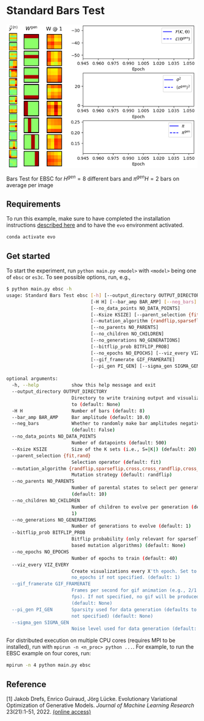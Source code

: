 # Standard Bars Test

![](training.gif)

Bars Test for EBSC for $`H^{gen}=8`$ different bars and $`\pi^{gen}H=2`$ bars on average per image


## Requirements
To run this example, make sure to have completed the installation instructions [described here](../../README.md) and to have the `evo` environment activated.

```bash
conda activate evo
```


## Get started
To start the experiment, run `python main.py <model>` with `<model>` being one of `ebsc` or `es3c`. To see possible options, run, e.g., 

```bash
$ python main.py ebsc -h           
usage: Standard Bars Test ebsc [-h] [--output_directory OUTPUT_DIRECTORY]
                               [-H H] [--bar_amp BAR_AMP] [--neg_bars]
                               [--no_data_points NO_DATA_POINTS]
                               [--Ksize KSIZE] [--parent_selection {fit,rand}]
                               [--mutation_algorithm {randflip,sparseflip,cross,cross_randflip,cross_sparseflip}]
                               [--no_parents NO_PARENTS]
                               [--no_children NO_CHILDREN]
                               [--no_generations NO_GENERATIONS]
                               [--bitflip_prob BITFLIP_PROB]
                               [--no_epochs NO_EPOCHS] [--viz_every VIZ_EVERY]
                               [--gif_framerate GIF_FRAMERATE]
                               [--pi_gen PI_GEN] [--sigma_gen SIGMA_GEN]

optional arguments:
  -h, --help            show this help message and exit
  --output_directory OUTPUT_DIRECTORY
                        Directory to write training output and visualizations
                        to (default: None)
  -H H                  Number of bars (default: 8)
  --bar_amp BAR_AMP     Bar amplitude (default: 10.0)
  --neg_bars            Whether to randomly make bar amplitudes negative
                        (default: False)
  --no_data_points NO_DATA_POINTS
                        Number of datapoints (default: 500)
  --Ksize KSIZE         Size of the K sets (i.e., S=|K|) (default: 20)
  --parent_selection {fit,rand}
                        Selection operator (default: fit)
  --mutation_algorithm {randflip,sparseflip,cross,cross_randflip,cross_sparseflip}
                        Mutation strategy (default: randflip)
  --no_parents NO_PARENTS
                        Number of parental states to select per generation
                        (default: 10)
  --no_children NO_CHILDREN
                        Number of children to evolve per generation (default:
                        1)
  --no_generations NO_GENERATIONS
                        Number of generations to evolve (default: 1)
  --bitflip_prob BITFLIP_PROB
                        Bitflip probability (only relevant for sparseflip-
                        based mutation algorithms) (default: None)
  --no_epochs NO_EPOCHS
                        Number of epochs to train (default: 40)
  --viz_every VIZ_EVERY
                        Create visualizations every X'th epoch. Set to
                        no_epochs if not specified. (default: 1)
  --gif_framerate GIF_FRAMERATE
                        Frames per second for gif animation (e.g., 2/1 for 2
                        fps). If not specified, no gif will be produced.
                        (default: None)
  --pi_gen PI_GEN       Sparsity used for data generation (defaults to 2/H if
                        not specified) (default: None)
  --sigma_gen SIGMA_GEN
                        Noise level used for data generation (default: 1.0)
```

For distributed execution on multiple CPU cores (requires MPI to be installed), run with `mpirun -n <n_proc> python ...`. For example, to run the EBSC example on four cores, run:

```bash
mpirun -n 4 python main.py ebsc
```


## Reference
[1] Jakob Drefs, Enrico Guiraud, Jörg Lücke. Evolutionary Variational Optimization of Generative Models. _Journal of Machine Learning Research_ 23(21):1-51, 2022. [(online access)](https://www.jmlr.org/papers/v23/20-233.html)
